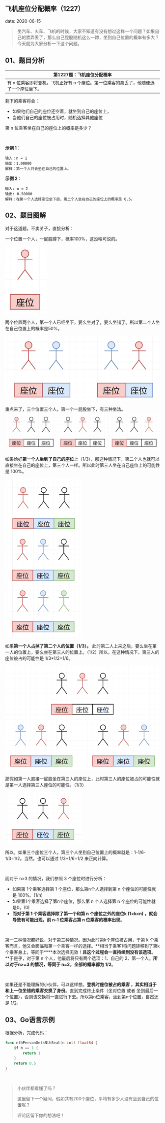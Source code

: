  
##	飞机座位分配概率（1227）
date:	2020-06-15
 

> 坐汽车、火车、飞机的时候，大家不知道有没有想过这样一个问题？如果自己的票弄丢了，那么自己屁股随机这么一蹲，坐到自己位置的概率有多大？今天就为大家分析一下这个问题。

## 01、题目分析

| 第1227题：飞机座位分配概率                                   |
| ------------------------------------------------------------ |
| 有 n 位乘客即将登机，飞机正好有 n 个座位。第一位乘客的票丢了，他随便选了一个座位坐下。 |

剩下的乘客将会：

- 如果他们自己的座位还空着，就坐到自己的座位上，
- 当他们自己的座位被占用时，随机选择其他座位

第 n 位乘客坐在自己的座位上的概率是多少？

<br/>

**示例 1：**

```
输入：n = 1
输出：1.00000
解释：第一个人只会坐在自己的位置上。
```

**示例 2：**

```
输入: n = 2
输出: 0.50000
解释：在第一个人选好座位坐下后，第二个人坐在自己的座位上的概率是 0.5。
```

## 02、题目图解

对于这道题，不卖关子，直接分析：

一个位置一个人，一屁股蹲下，概率100%，这没啥可说的。

<img src="./04/1.png" alt="PNG" style="zoom: 67%;" />

两个位置两个人，第一个人已经坐下，要么坐对了，要么坐错了。所以第二个人坐在自己位置上的概率是50%。

<img src="./04/2.png" alt="PNG" style="zoom: 67%;" />

重点来了，三个位置三个人，第一个一屁股坐下，有三种坐法。<img src="./04/3.jpeg" alt="PNG" style="zoom: 67%;" />

如果恰好**第一个人坐到了自己的座位**上（1/3），那这种情况下，第二个人也就可以直接坐在自己的座位上，第三个人一样。所以此时第三人坐在自己座位上的可能性是 100%。

<img src="./04/4.png" alt="PNG" style="zoom: 67%;" />

如果**第一个人占掉了第二个人的位置（1/3）。** 此时第二人上来之后，要么坐在第一人的位置上，要么坐在第三人的位置上。（1/2）所以，在这种情况下，第三人的座位被占的可能性是 1/3*1/2=1/6。

<img src="./04/5.png" alt="PNG" style="zoom: 67%;" />

那假如第一人直接一屁股坐在第三人的座位上，此时第三人的座位被占的可能性就是第一人选择第三人座位的可能性。（1/3）

<img src="./04/6.png" alt="PNG" style="zoom: 67%;" />

所以，如果三个座位三个人，第三个人坐到自己位置上的概率就是：1-1/6-1/3=1/2。当然，也可以通过 1/3+1/6=1/2 来正向计算。

<br/>

而对于 n>3 的情况，我们参照 3 个座位时进行分析：

- 如果第 1个乘客选择第 1 个座位，那么第n个人选择到第 n 个座位的可能性就是 100%。(1/n)
- 如果第1个乘客选择了第n个座位，那么第 n 个人选择第 n 个座位的可能性就是0。(0)
- **而对于第 1 个乘客选择除了第一个和第 n 个座位之外的座位k (1<k<n) ，就会导致有可能出现，前 n-1 位乘客占第 n 位乘客的概率出现**。

<br/>

第一二种情况都好说，对于第三种情况。因为此时第k个座位被占用，于第 k 个乘客而言，他又会面临和第一个乘客一样的选择。**相当于乘客1将问题转移到了第k个乘客身上，等同于****本次选择无效！**且这个过程会一直持续到没有该选项**。**于是乎，对于第 n 个人，他最后将只有两个选项：1、自己的 2、第一个人。**所以对于n>=3 的情况，等同于 n=2，全部的概率都为 1/2**。

<br/>

如果还是不能理解的小伙伴，可以这样想。**登机时座位被占的乘客 ，其实相当于和上一位坐错的乘客交换了身份**。直到完成终止条件（坐对位置 或者 坐到最后一个位置），否则该交换将一直进行下去。所以第n位乘客，坐到第n个位置，自然还是 1/2。

## 03、Go语言示例

根据分析，完成代码：

```go
func nthPersonGetsNthSeat(n int) float64 {
	if n == 1 {
		return 1
	}
	return 0.5
}
```

<br/>

> 小伙伴都看懂了吗？
>
> 这里留下一个疑问，假如共有200个座位，平均有多少人没有坐到自己的位置呢？
>
> 评论区留下你的想法吧！

